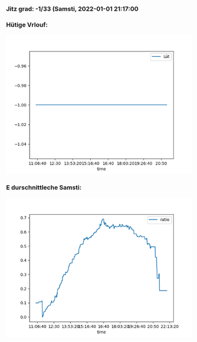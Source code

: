 ### Jitz grad: -1/33 (Samsti, 2022-01-01 21:17:00

### Hütige Vrlouf:
![Graph](Today.png)

### E durschnittleche Samsti:
![Graph](Samsti.png)